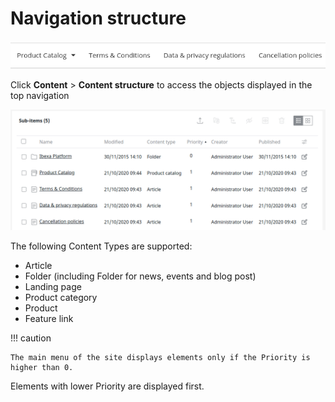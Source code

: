 # Navigation structure

![](img/navigation_structure_menu.png)

Click **Content** > **Content structure** to access the objects displayed in the top navigation

![](img/navigation_content_structure.png)

The following Content Types are supported:

- Article
- Folder (including Folder for news, events and blog post)
- Landing page
- Product category
- Product
- Feature link

!!! caution

    The main menu of the site displays elements only if the Priority is higher than 0.

Elements with lower Priority are displayed first.
